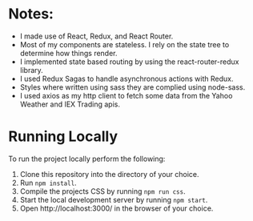 # Notes:

- I made use of React, Redux, and React Router.
- Most of my components are stateless.  I rely on the state tree to determine how things render.
- I implemented state based routing by using the react-router-redux library.
- I used Redux Sagas to handle asynchronous actions with Redux.
- Styles where written using sass they are complied using node-sass.
- I used axios as my http client to fetch some data from the Yahoo Weather and IEX Trading apis.


# Running Locally

To run the project locally perform the following:

1. Clone this repository into the directory of your choice.
2. Run `npm install`.
3. Compile the projects CSS by running `npm run css`.
4. Start the local development server by running `npm start`.
5. Open http://localhost:3000/ in the browser of your choice.

